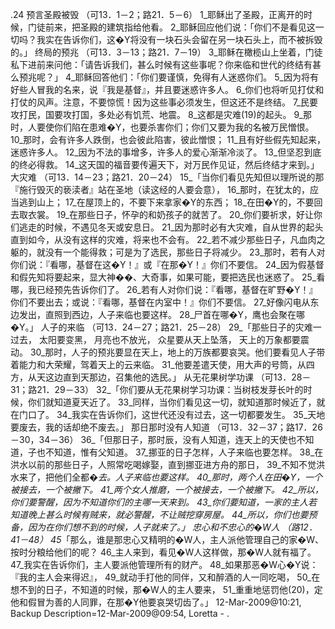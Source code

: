 .24 
预言圣殿被毁 
（可13．1－2；路21．5－6） 
1_耶稣出了圣殿，正离开的时候，门徒前来，把圣殿的建筑指给他看。 2_耶稣回应他们说：「你们不是看见这一切吗？我实在告诉你们，这�Y将没有一块石头会留在另一块石头上，而不被拆毁的。」 
终局的预兆 
（可13．3－13；路21．7－19） 
3_耶稣在橄榄山上坐着，门徒私下进前来问他：「请告诉我们，甚么时候有这些事呢？你来临和世代的终结有甚么预兆呢？」 4_耶稣回答他们：「你们要谨慎，免得有人迷惑你们。 5_因为将有好些人冒我的名来，说『我是基督』，并且要迷惑许多人。 6_你们也将听见打仗和打仗的风声。注意，不要惊慌！因为这些事必须发生，但这还不是终结。 7_民要攻打民，国要攻打国，多处必有饥荒、地震。 8_这都是灾难(19)的起头。 9_那时，人要使你们陷在患难�Y，也要杀害你们；你们又要为我的名被万民憎恨。 10_那时，会有许多人跌倒，也会彼此陷害，彼此憎恨； 11_且有好些假先知起来，迷惑许多人。 12_因为不法的事增多，许多人的爱心渐渐冷淡了。 13_但坚忍到底的终必得救。 14_这天国的福音要传遍天下，对万民作见证，然后终结才来到。」 
大灾难 
（可13．14－23；路21．20－24） 
15_「当你们看见先知但以理所说的那『施行毁灭的亵渎者』站在圣地（读这经的人要会意）， 16_那时，在犹太的，应当逃到山上； 17_在屋顶上的，不要下来拿家�Y的东西； 18_在田�Y的，不要回去取衣裳。 19_在那些日子，怀孕的和奶孩子的就苦了。 20_你们要祈求，好让你们逃走的时候，不遇见冬天或安息日。 21_因为那时必有大灾难，自从世界的起头直到如今，从没有这样的灾难，将来也不会有。 22_若不减少那些日子，凡血肉之躯的，就没有一个能得救；可是为了选民，那些日子将减少。 23_那时，若有人对你们说：『看哪，基督在这�Y！』或『在那�Y！』你们不要信。 24_因为假基督和假先知将要起来，显大神��、大奇事，如果可能，要把选民也迷惑了。 25_看哪，我已经预先告诉你们了。 26_若有人对你们说：『看哪，基督在旷野�Y！』你们不要出去；或说：『看哪，基督在内室中！』你们不要信。 27_好像闪电从东边发出，直照到西边，人子来临也要这样。 28_尸首在哪�Y，鹰也会聚在哪�Y。」 
人子的来临 
（可13．24－27；路21．25－28） 
29_「那些日子的灾难一过去， 
太阳要变黑， 
月亮也不放光， 
众星要从天上坠落， 
天上的万象都要震动。 
30_那时，人子的预兆要显在天上，地上的万族都要哀哭。他们要看见人子带着能力和大荣耀，驾着天上的云来临。 31_他要差遣天使，用大声的号筒，从四方，从天这边直到天那边，召集他的选民。」 
从无花果树学功课 
（可13．28－31；路21．29－33） 
32_「你们要从无花果树学习功课：当树枝发芽长叶的时候，你们就知道夏天近了。 33_同样，当你们看见这一切，就知道那时候近了，就在门口了。 34_我实在告诉你们，这世代还没有过去，这一切都要发生。 35_天地要废去，我的话却绝不废去。」 
那日那时没有人知道 
（可13．32－37；路17．26－30，34－36） 
36_「但那日子，那时辰，没有人知道，连天上的天使也不知道，子也不知道，惟有父知道。 37_挪亚的日子怎样，人子来临也要怎样。 38_在洪水以前的那些日子，人照常吃喝嫁娶，直到挪亚进方舟的那日， 39_不知不觉洪水来了，把他们全都�_去。人子来临也要这样。 40_那时，两个人在田�Y，一个被接去，一个被撇下。 41_两个女人推磨，一个被接去，一个被撇下。 42_所以，你们要警醒，因为不知道你们的主哪一天来到。 43_你们要知道，一家的主人若知道晚上甚么时候有贼来，就必警醒，不让贼挖穿房屋。 44_所以，你们也要预备，因为在你们想不到的时候，人子就来了。」 
忠心和不忠心的�W人 
（路12．41－48） 
45_「那么，谁是那忠心又精明的�W人，主人派他管理自己的家�W、按时分粮给他们的呢？ 46_主人来到，看见�W人这样做，那�W人就有福了。 47_我实在告诉你们，主人要派他管理所有的财产。 48_如果那恶�W心�Y说：『我的主人会来得迟』， 49_就动手打他的同伴，又和醉酒的人一同吃喝， 50_在想不到的日子，不知道的时候，那�W人的主人要来， 51_重重地惩罚他(20)，定他和假冒为善的人同罪，在那�Y他要哀哭切齿了。」 
12-Mar-2009@10:21, Backup Description=12-Mar-2009@09:54, Loretta - 
.